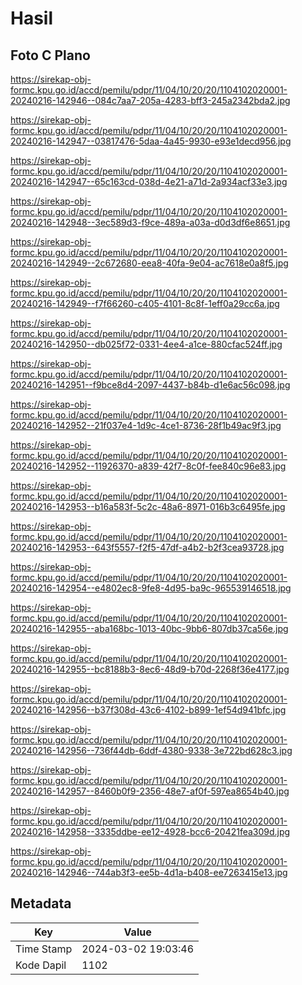 # Hasil

## Foto C Plano

https://sirekap-obj-formc.kpu.go.id/accd/pemilu/pdpr/11/04/10/20/20/1104102020001-20240216-142946--084c7aa7-205a-4283-bff3-245a2342bda2.jpg

https://sirekap-obj-formc.kpu.go.id/accd/pemilu/pdpr/11/04/10/20/20/1104102020001-20240216-142947--03817476-5daa-4a45-9930-e93e1decd956.jpg

https://sirekap-obj-formc.kpu.go.id/accd/pemilu/pdpr/11/04/10/20/20/1104102020001-20240216-142947--65c163cd-038d-4e21-a71d-2a934acf33e3.jpg

https://sirekap-obj-formc.kpu.go.id/accd/pemilu/pdpr/11/04/10/20/20/1104102020001-20240216-142948--3ec589d3-f9ce-489a-a03a-d0d3df6e8651.jpg

https://sirekap-obj-formc.kpu.go.id/accd/pemilu/pdpr/11/04/10/20/20/1104102020001-20240216-142949--2c672680-eea8-40fa-9e04-ac7618e0a8f5.jpg

https://sirekap-obj-formc.kpu.go.id/accd/pemilu/pdpr/11/04/10/20/20/1104102020001-20240216-142949--f7f66260-c405-4101-8c8f-1eff0a29cc6a.jpg

https://sirekap-obj-formc.kpu.go.id/accd/pemilu/pdpr/11/04/10/20/20/1104102020001-20240216-142950--db025f72-0331-4ee4-a1ce-880cfac524ff.jpg

https://sirekap-obj-formc.kpu.go.id/accd/pemilu/pdpr/11/04/10/20/20/1104102020001-20240216-142951--f9bce8d4-2097-4437-b84b-d1e6ac56c098.jpg

https://sirekap-obj-formc.kpu.go.id/accd/pemilu/pdpr/11/04/10/20/20/1104102020001-20240216-142952--21f037e4-1d9c-4ce1-8736-28f1b49ac9f3.jpg

https://sirekap-obj-formc.kpu.go.id/accd/pemilu/pdpr/11/04/10/20/20/1104102020001-20240216-142952--11926370-a839-42f7-8c0f-fee840c96e83.jpg

https://sirekap-obj-formc.kpu.go.id/accd/pemilu/pdpr/11/04/10/20/20/1104102020001-20240216-142953--b16a583f-5c2c-48a6-8971-016b3c6495fe.jpg

https://sirekap-obj-formc.kpu.go.id/accd/pemilu/pdpr/11/04/10/20/20/1104102020001-20240216-142953--643f5557-f2f5-47df-a4b2-b2f3cea93728.jpg

https://sirekap-obj-formc.kpu.go.id/accd/pemilu/pdpr/11/04/10/20/20/1104102020001-20240216-142954--e4802ec8-9fe8-4d95-ba9c-965539146518.jpg

https://sirekap-obj-formc.kpu.go.id/accd/pemilu/pdpr/11/04/10/20/20/1104102020001-20240216-142955--aba168bc-1013-40bc-9bb6-807db37ca56e.jpg

https://sirekap-obj-formc.kpu.go.id/accd/pemilu/pdpr/11/04/10/20/20/1104102020001-20240216-142955--bc8188b3-8ec6-48d9-b70d-2268f36e4177.jpg

https://sirekap-obj-formc.kpu.go.id/accd/pemilu/pdpr/11/04/10/20/20/1104102020001-20240216-142956--b37f308d-43c6-4102-b899-1ef54d941bfc.jpg

https://sirekap-obj-formc.kpu.go.id/accd/pemilu/pdpr/11/04/10/20/20/1104102020001-20240216-142956--736f44db-6ddf-4380-9338-3e722bd628c3.jpg

https://sirekap-obj-formc.kpu.go.id/accd/pemilu/pdpr/11/04/10/20/20/1104102020001-20240216-142957--8460b0f9-2356-48e7-af0f-597ea8654b40.jpg

https://sirekap-obj-formc.kpu.go.id/accd/pemilu/pdpr/11/04/10/20/20/1104102020001-20240216-142958--3335ddbe-ee12-4928-bcc6-20421fea309d.jpg

https://sirekap-obj-formc.kpu.go.id/accd/pemilu/pdpr/11/04/10/20/20/1104102020001-20240216-142946--744ab3f3-ee5b-4d1a-b408-ee7263415e13.jpg


## Metadata

| Key        | Value               |
| ---------- | ------------------- |
| Time Stamp | 2024-03-02 19:03:46 |
| Kode Dapil | 1102                |



